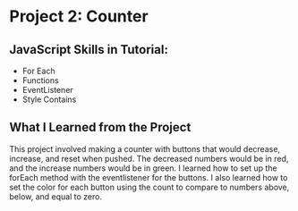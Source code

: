 # Project 2: Counter

## JavaScript Skills in Tutorial:
- For Each
- Functions
- EventListener
- Style Contains

## What I Learned from the Project
This project involved making a  counter with buttons that would decrease, increase, and reset when pushed. The decreased numbers would be in red, and the increase numbers would be in green. I learned how to set up the forEach method with the eventlistener for the buttons. I also learned how to set the color for each button using the count to compare to numbers above, below, and equal to zero. 